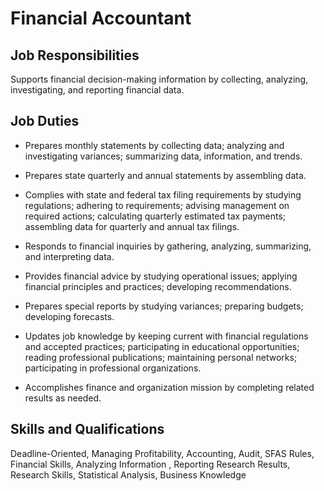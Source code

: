 # Financial Accountant

## Job Responsibilities

Supports financial decision-making information by collecting, analyzing, investigating, and reporting financial data.

## Job Duties

* Prepares monthly statements by collecting data; analyzing and investigating variances; summarizing data, information, and trends.

* Prepares state quarterly and annual statements by assembling data.

* Complies with state and federal tax filing requirements by studying regulations; adhering to requirements; advising management on required actions; calculating quarterly estimated tax payments; assembling data for quarterly and annual tax filings.

* Responds to financial inquiries by gathering, analyzing, summarizing, and interpreting data.

* Provides financial advice by studying operational issues; applying financial principles and practices; developing recommendations.

* Prepares special reports by studying variances; preparing budgets; developing forecasts.

* Updates job knowledge by keeping current with financial regulations and accepted practices; participating in educational opportunities; reading professional publications; maintaining personal networks; participating in professional organizations.

* Accomplishes finance and organization mission by completing related results as needed.

## Skills and Qualifications

Deadline-Oriented, Managing Profitability, Accounting, Audit, SFAS Rules, Financial Skills, Analyzing Information , Reporting Research Results, Research Skills, Statistical Analysis, Business Knowledge

